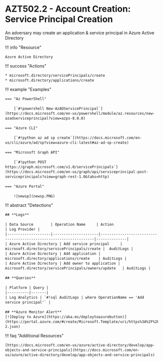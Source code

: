 # AZT502.2 - Account Creation: Service Principal Creation

An adversary may create an application & service principal in Azure Active Directory

!!! info "Resource" 

	Azure Active Directory

!!! success "Actions"

	* microsoft.directory/servicePrincipals/create
	* microsoft.directory/applications/create

!!! example "Examples"

    === "Az PowerShell"

    	[`#!powershell New-AzADServicePrincipal`](https://docs.microsoft.com/en-us/powershell/module/az.resources/new-azadserviceprincipal?view=azps-8.0.0)

	=== "Azure CLI"
	
		[`#!python az ad sp create`](https://docs.microsoft.com/en-us/cli/azure/ad/sp?view=azure-cli-latest#az-ad-sp-create)

	=== "Microsoft Graph API"
	
		[`#!python POST https://graph.microsoft.com/v1.0/servicePrincipals`](https://docs.microsoft.com/en-us/graph/api/serviceprincipal-post-serviceprincipals?view=graph-rest-1.0&tabs=http)	

    === "Azure Portal"
	
    	![newsp](newsp.PNG)
 
!!! abstract "Detections"

	## **Logs** 

	| Data Source        | Operation Name     | Action                                                            | Log Provider |
	|--------------------|---------------------|-------------------------------------------------------------------|--------------|
	| Azure Active Directory | Add service principal	 | microsoft.directory/servicePrincipals/create	|  AuditLogs |
	| Azure Active Directory | Add application | microsoft.directory/applications/create	| AuditLogs |
	| Azure Active Directory | Add owner to application | microsoft.directory/servicePrincipals/owners/update	| AuditLogs |

	## **Queries**

	| Platform | Query |
    |----------|-------|
	| Log Analytics | `#!sql AuditLogs | where OperationName == 'Add service principal'` |	
	
	## **Azure Monitor Alert**
	[![Deploy to Azure](https://aka.ms/deploytoazurebutton)](https://portal.azure.com/#create/Microsoft.Template/uri/https%3A%2F%2Fraw.githubusercontent.com%2Fmicrosoft%2FAzDetectSuite%2Fmain%2FAzureThreatResearchMatrix%2FPersistence%2FAZT502%2FAZT502-2.json)
	
!!! faq "Additional Resources"

	[https://docs.microsoft.com/en-us/azure/active-directory/develop/app-objects-and-service-principals](https://docs.microsoft.com/en-us/azure/active-directory/develop/app-objects-and-service-principals)
